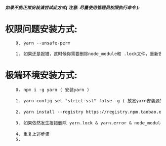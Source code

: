 ##### 如果不能正常安装请尝试此方式( 注意: 尽量使用管理员权限执行命令 ):

# 权限问题安装方式:

<pre>
    0. yarn --unsafe-perm

    1. 如果还是报错，这时候你需要删除node_module和 .lock文件，重新安装
</pre>

# 极端环境安装方式:

<pre>
    0. npm i -g yarn ( 安装yarn )

    1. yarn config set "strict-ssl" false -g ( 放宽yarn安装源的限制 )

    2. yarn install --registry https://registry.npm.taobao.org/  ( 临时修改安装源 --> 永久: https://baijiahao.baidu.com/s?id=1716928054770882295&wfr=spider&for=pc )

	3. 如果依然发生报错删除 yarn.lock & yarn.error & node_modules 文件

	4. 重复上述步骤
    5.
</pre>
